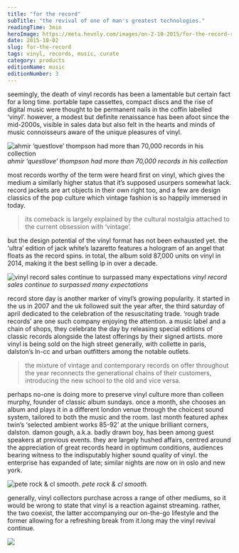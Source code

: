 ```yaml
---
title: "for the record"
subTitle: "the revival of one of man's greatest technologies."
readingTime: 3min
heroImage: https://meta.hevnly.com/images/on-2-10-2015/for-the-record-record-hero.jpg
date: 2015-10-02
slug: for-the-record
tags: vinyl, records, music, curate
category: products
editionName: music
editionNumber: 3
---
```


seemingly, the death of vinyl records has been a lamentable but certain fact for a long time. portable tape cassettes, compact discs and the rise of digital music were thought to be permanent nails in the coffin labelled ‘vinyl’. however, a modest but definite renaissance has been afoot since the mid-2000s, visible in sales data but also felt in the hearts and minds of music connoisseurs aware of the unique pleasures of vinyl.

![ahmir ‘questlove’ thompson had more than 70,000 records in his collection](https://meta.hevnly.com/images/on-2-10-2015/for-the-record-questlove2.jpg)
*ahmir ‘questlove’ thompson had more than 70,000 records in his collection*

most records worthy of the term were heard first on vinyl, which gives the medium a similarly higher status that it’s supposed usurpers somewhat lack. record jackets are art objects in their own right too, and a few are design classics of the pop culture which vintage fashion is so happily immersed in today.

>its comeback is largely explained by the cultural nostalgia attached to the current obsession with ‘vintage’.

but the design potential of the vinyl format has not been exhausted yet. the ‘ultra’ edition of jack white’s lazaretto features a hologram of an angel that floats as the record spins. in total, the album sold 87,000 units on vinyl in 2014, making it the best selling lp in over a decade.

![vinyl record sales continue to surpassed many expectations](https://meta.hevnly.com/images/on-2-10-2015/for-the-record-vinyl-player.jpg)
*vinyl record sales continue to surpassed many expectations*

record store day is another marker of vinyl’s growing popularity. it started in the us in 2007 and the uk followed suit the year after, the third saturday of april dedicated to the celebration of the resuscitating trade. ‘rough trade records’ are one such company enjoying the attention. a music label and a chain of shops, they celebrate the day by releasing special editions of classic records alongside the latest offerings by their signed artists. more vinyl is being sold on the high street generally, with collette in paris, dalston’s ln-cc and urban outfitters among the notable outlets.

>the mixture of vintage and contemporary records on offer throughout the year reconnects the generational chains of their customers, introducing the new school to the old and vice versa.

perhaps no-one is doing more to preserve vinyl culture more than colleen murphy, founder of classic album sundays. once a month, she chooses an album and plays it in a different london venue through the choicest sound system, tailored to both the music and the room. last month featured aphex twin’s ‘selected ambient works 85-92’ at the unique brilliant corners, dalston. damon gough, a.k.a. badly drawn boy, has been among guest speakers at previous events. they are largely hushed affairs, centred around the appreciation of great records heard in optimum conditions, audiences bearing witness to the indisputably higher sound quality of vinyl. the enterprise has expanded of late; similar nights are now on in oslo and new york.

![pete rock & cl smooth.](https://meta.hevnly.com/images/on-2-10-2015/for-the-record-image4.jpg)
*pete rock & cl smooth.*

generally, vinyl collectors purchase across a range of other mediums, so it would be wrong to state that vinyl is a reaction against streaming. rather, the two coexist, the latter accompanying our on-the-go lifestyle and the former allowing for a refreshing break from it.long may the vinyl revival continue.

![](https://meta.hevnly.com/images/on-2-10-2015/for-the-record-footer.jpg)
